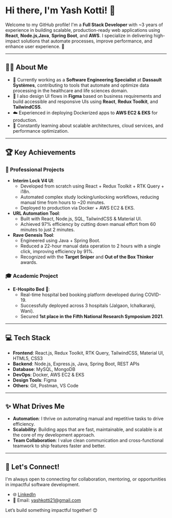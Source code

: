 # Hi there, I'm Yash Kotti! 👋

Welcome to my GitHub profile! I'm a **Full Stack Developer** with ~3 years of experience in building scalable, production-ready web applications using **React**, **Node.js**,**Java**, **Spring Boot**, and **AWS**. I specialize in delivering high-impact solutions that automate processes, improve performance, and enhance user experience. 🚀

---

## 👨‍💻 About Me
- 🏢 Currently working as a **Software Engineering Specialist** at **Dassault Systèmes**, contributing to tools that automate and optimize data processing in the healthcare and life sciences domain.
- 🎨 I also design UI flows in **Figma** based on business requirements and build accessible and responsive UIs using **React**, **Redux Toolkit**, and **TailwindCSS**.
- ☁️ Experienced in deploying Dockerized apps to **AWS EC2 & EKS** for production.
- 🌱 Constantly learning about scalable architectures, cloud services, and performance optimization.

---

## 🏆 Key Achievements
### 🚀 **Professional Projects**
- **Interim Lock V4 UI**:
  - Developed from scratch using React + Redux Toolkit + RTK Query + i18n.
  - Automated complex study locking/unlocking workflows, reducing manual time from hours to ~20 minutes.
  - Deployed to production via Docker + AWS EC2 & EKS.
- **URL Automation Tool**:
  - Built with React, Node.js, SQL, TailwindCSS & Material UI.
  - Achieved 97% efficiency by cutting down manual effort from 60 minutes to just 2 minutes.
- **Rave Genesis Tool**:
  - Engineered using Java + Spring Boot.
  - Reduced a 22-hour manual data operation to 2 hours with a single click, improving efficiency by 91%.
  - Recognized with the **Target Sniper** and **Out of the Box Thinker** awards.

### 🎓 **Academic Project**
- **E-Hospito Bed** 🏥:
  - Real-time hospital bed booking platform developed during COVID-19.
  - Successfully deployed across 3 hospitals (Jalgaon, Ichalkaranji, Wani).
  - Secured **1st place in the Fifth National Research Symposium 2021**.

---

## 💻 Tech Stack
- **Frontend**: React.js, Redux Toolkit, RTK Query, TailwindCSS, Material UI, HTML5, CSS3
- **Backend**: Node.js, Express.js, Java, Spring Boot, REST APIs
- **Database**: MySQL, MongoDB
- **DevOps**: Docker, AWS EC2 & EKS
- **Design Tools**: Figma
- **Others**: Git, Postman, VS Code

---

## ✨ What Drives Me
- **Automation**: I thrive on automating manual and repetitive tasks to drive efficiency.
- **Scalability**: Building apps that are fast, maintainable, and scalable is at the core of my development approach.
- **Team Collaboration**: I value clean communication and cross-functional teamwork to ship features faster and better.

---

## 🌟 Let's Connect!
I'm always open to connecting for collaboration, mentoring, or opportunities in impactful software development.

- 🌐 [LinkedIn](https://www.linkedin.com/in/yash-kotti03)
- 📧 Email: yashkotti21@gmail.com

Let’s build something impactful together! 😊
